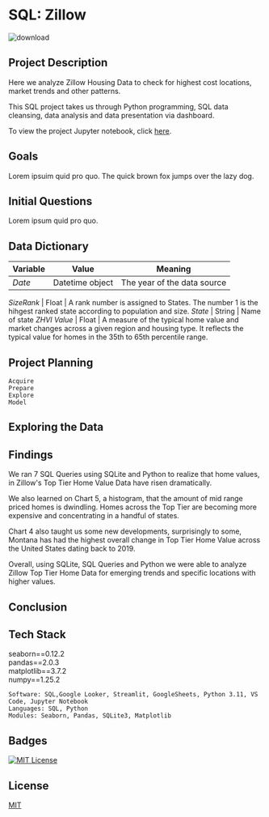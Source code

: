 # SQL: Zillow 

![download](https://github.com/guzmanwolfrank/SQL/assets/29739578/d03867fe-9822-40ed-b670-83ba3501df99)


## Project Description

Here we analyze Zillow Housing Data to check for highest cost locations, market trends and other patterns. 

This SQL project takes us through Python programming, SQL data cleansing, data analysis and data presentation via dashboard.  

To view the project Jupyter notebook, click [here](https://github.com/guzmanwolfrank/SQL/blob/main/SQL%20Zillow/ZillowProject.ipynb).

## Goals 

Lorem ipsuim quid pro quo.  The quick brown fox jumps over the lazy dog. 

## Initial Questions 

Lorem ipsum quid pro quo. 


## Data Dictionary
**Variable** |    **Value**    | **Meaning**
---|---|---
*Date* | Datetime object | The year of the data source

*SizeRank* | Float | A rank number is assigned to States.  The number 1 is the hihgest ranked state according to population and size. 
*State* | String | Name of state 
*ZHVI Value* | Float | A measure of the typical home value and market changes across a given region and housing type. It reflects the typical value for homes in the 35th to 65th percentile range. 


## Project Planning 

    Acquire
    Prepare
    Explore
    Model 

## Exploring the Data 


## Findings 
We ran 7 SQL Queries using SQLite and Python to realize that home values, in Zillow's Top Tier Home Value Data have risen dramatically.

We also learned on Chart 5, a histogram, that the amount of mid range priced homes is dwindling. Homes across the Top Tier are becoming more expensive and concentrating in a handful of states.

Chart 4 also taught us some new developments, surprisingly to some, Montana has had the highest overall change in Top Tier Home Value across the United States dating back to 2019.

Overall, using SQLite, SQL Queries and Python we were able to analyze Zillow Top Tier Home Data for emerging trends and specific locations with higher values.


## Conclusion 


## Tech Stack 
seaborn==0.12.2 <br/>
pandas==2.0.3 <br/>
matplotlib==3.7.2 <br/>
numpy==1.25.2  <br/>

    Software: SQL,Google Looker, Streamlit, GoogleSheets, Python 3.11, VS Code, Jupyter Notebook
    Languages: SQL, Python
    Modules: Seaborn, Pandas, SQLite3, Matplotlib


## Badges 

[![MIT License](https://img.shields.io/badge/License-MIT-green.svg)](https://choosealicense.com/licenses/mit/)


## License 
[MIT](https://choosealicense.com/licenses/mit/)
